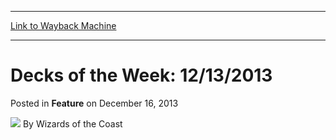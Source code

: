 
---
[Link to Wayback Machine](https://web.archive.org/web/20220119004452/https://magic.wizards.com/en/articles/archive/feature/decks-week-12132013-2013-12-16)

[_metadata_:wayback_url]:- "https://magic.wizards.com/en/articles/archive/feature/decks-week-12132013-2013-12-16"
[_metadata_:wayback_raw_url]:- "https://web.archive.org/web/20220119004452id_/https://magic.wizards.com/en/articles/archive/feature/decks-week-12132013-2013-12-16"
[_metadata_:wayback_capture_timestamp]:- "2022-01-19 00:44:52+00:00"
[_metadata_:publish_date]:- "2013-12-16"
[_metadata_:generator]:- "Drupal 7 (http://drupal.org)"
---


Decks of the Week: 12/13/2013
=============================



 Posted in **Feature**
 on December 16, 2013 






![](https://media.magic.wizards.com/styles/auth_small/public/images/person/wizards_author.jpg)
By Wizards of the Coast


















